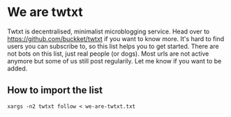 # We are twtxt

Twtxt is decentralised, minimalist microblogging service. Head over
to https://github.com/buckket/twtxt if you want to know more. It's
hard to find users you can subscribe to, so this list helps you to get
started. There are not bots on this list, just real people (or dogs). Most
urls are not active anymore but some of us still post regularily. Let
me know if you want to be added.

## How to import the list

    xargs -n2 twtxt follow < we-are-twtxt.txt
